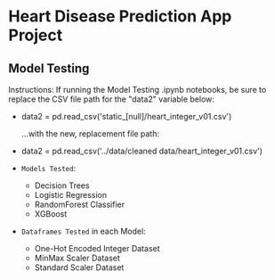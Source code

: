 # Heart Disease Prediction App Project

## Model Testing

Instructions: If running the Model Testing .ipynb notebooks, be sure to replace the CSV file path for the  "data2" variable below:

- data2 = pd.read_csv('static_[null]/heart_integer_v01.csv')

  ...with the new, replacement file path:

- data2 = pd.read_csv('../data/cleaned data/heart_integer_v01.csv')

- `Models Tested`:

  - Decision Trees
  - Logistic Regression
  - RandomForest Classifier
  - XGBoost

- `Dataframes Tested` in each Model:
  - One-Hot Encoded Integer Dataset
  - MinMax Scaler Dataset
  - Standard Scaler Dataset

